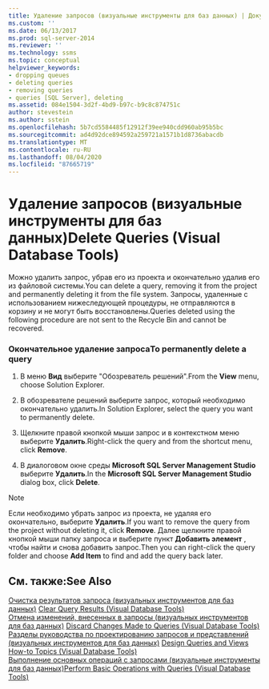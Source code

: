 ```yaml
---
title: Удаление запросов (визуальные инструменты для баз данных) | Документация Майкрософт
ms.custom: ''
ms.date: 06/13/2017
ms.prod: sql-server-2014
ms.reviewer: ''
ms.technology: ssms
ms.topic: conceptual
helpviewer_keywords:
- dropping queues
- deleting queries
- removing queries
- queries [SQL Server], deleting
ms.assetid: 084e1504-3d2f-4bd9-b97c-b9c8c874751c
author: stevestein
ms.author: sstein
ms.openlocfilehash: 5b7cd5584485f12912f39ee940cdd960ab95b5bc
ms.sourcegitcommit: ad4d92dce894592a259721a1571b1d8736abacdb
ms.translationtype: MT
ms.contentlocale: ru-RU
ms.lasthandoff: 08/04/2020
ms.locfileid: "87665719"
---
```

# <a name="delete-queries-visual-database-tools"></a><span data-ttu-id="787be-102">Удаление запросов (визуальные инструменты для баз данных)</span><span class="sxs-lookup"><span data-stu-id="787be-102">Delete Queries (Visual Database Tools)</span></span>
  <span data-ttu-id="787be-103">Можно удалить запрос, убрав его из проекта и окончательно удалив его из файловой системы.</span><span class="sxs-lookup"><span data-stu-id="787be-103">You can delete a query, removing it from the project and permanently deleting it from the file system.</span></span> <span data-ttu-id="787be-104">Запросы, удаленные с использованием нижеследующей процедуры, не отправляются в корзину и не могут быть восстановлены.</span><span class="sxs-lookup"><span data-stu-id="787be-104">Queries deleted using the following procedure are not sent to the Recycle Bin and cannot be recovered.</span></span>  
  
### <a name="to-permanently-delete-a-query"></a><span data-ttu-id="787be-105">Окончательное удаление запроса</span><span class="sxs-lookup"><span data-stu-id="787be-105">To permanently delete a query</span></span>  
  
1.  <span data-ttu-id="787be-106">В меню **Вид** выберите "Обозреватель решений".</span><span class="sxs-lookup"><span data-stu-id="787be-106">From the **View** menu, choose Solution Explorer.</span></span>  
  
2.  <span data-ttu-id="787be-107">В обозревателе решений выберите запрос, который необходимо окончательно удалить.</span><span class="sxs-lookup"><span data-stu-id="787be-107">In Solution Explorer, select the query you want to permanently delete.</span></span>  
  
3.  <span data-ttu-id="787be-108">Щелкните правой кнопкой мыши запрос и в контекстном меню выберите **Удалить**.</span><span class="sxs-lookup"><span data-stu-id="787be-108">Right-click the query and from the shortcut menu, click **Remove**.</span></span>  
  
4.  <span data-ttu-id="787be-109">В диалоговом окне среды **Microsoft SQL Server Management Studio** выберите **Удалить**.</span><span class="sxs-lookup"><span data-stu-id="787be-109">In the **Microsoft SQL Server Management Studio** dialog box, click **Delete**.</span></span>  
  
> [!NOTE]  
>  <span data-ttu-id="787be-110">Если необходимо убрать запрос из проекта, не удаляя его окончательно, выберите **Удалить**.</span><span class="sxs-lookup"><span data-stu-id="787be-110">If you want to remove the query from the project without deleting it, click **Remove**.</span></span> <span data-ttu-id="787be-111">Далее щелкните правой кнопкой мыши папку запроса и выберите пункт **Добавить элемент** , чтобы найти и снова добавить запрос.</span><span class="sxs-lookup"><span data-stu-id="787be-111">Then you can right-click the query folder and choose **Add Item** to find and add the query back later.</span></span>  
  
## <a name="see-also"></a><span data-ttu-id="787be-112">См. также:</span><span class="sxs-lookup"><span data-stu-id="787be-112">See Also</span></span>  
 <span data-ttu-id="787be-113">[Очистка результатов запроса &#40;визуальных инструментов для баз данных&#41;](visual-database-tools.md) </span><span class="sxs-lookup"><span data-stu-id="787be-113">[Clear Query Results &#40;Visual Database Tools&#41;](visual-database-tools.md) </span></span>  
 <span data-ttu-id="787be-114">[Отмена изменений, внесенных в запросы &#40;визуальных инструментов для баз данных&#41;](discard-changes-made-to-queries-visual-database-tools.md) </span><span class="sxs-lookup"><span data-stu-id="787be-114">[Discard Changes Made to Queries &#40;Visual Database Tools&#41;](discard-changes-made-to-queries-visual-database-tools.md) </span></span>  
 <span data-ttu-id="787be-115">[Разделы руководства по проектированию запросов и представлений &#40;визуальных инструментов для баз данных&#41;](design-queries-and-views-how-to-topics-visual-database-tools.md) </span><span class="sxs-lookup"><span data-stu-id="787be-115">[Design Queries and Views How-to Topics &#40;Visual Database Tools&#41;](design-queries-and-views-how-to-topics-visual-database-tools.md) </span></span>  
 [<span data-ttu-id="787be-116">Выполнение основных операций с запросами (визуальные инструменты для баз данных)</span><span class="sxs-lookup"><span data-stu-id="787be-116">Perform Basic Operations with Queries &#40;Visual Database Tools&#41;</span></span>](perform-basic-operations-with-queries-visual-database-tools.md)  
  
  
